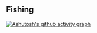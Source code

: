 ## Fishing 
[![Ashutosh's github activity graph](https://github-readme-activity-graph.cyclic.app/graph?username=Fishin&theme=react)](https://github.com/ashutosh00710/github-readme-activity-graph)
